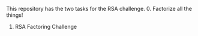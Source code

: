 This repository has the two tasks for the RSA challenge.
0. Factorize all the things!
1. RSA Factoring Challenge